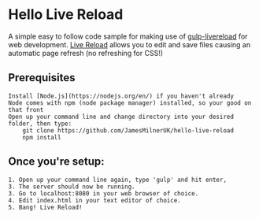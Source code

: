 # Hello Live Reload

A simple easy to follow code sample for making use of [gulp-livereload](https://www.npmjs.com/package/gulp-livereload/) for web development. [Live Reload](http://livereload.com/) allows you to edit and save files causing an automatic page refresh (no refreshing for CSS!)

## Prerequisites
    Install [Node.js](https://nodejs.org/en/) if you haven't already
    Node comes with npm (node package manager) installed, so your good on that front
    Open up your command line and change directory into your desired folder, then type:
        git clone https://github.com/JamesMilnerUK/hello-live-reload
        npm install


## Once you're setup:

    1. Open up your command line again, type 'gulp' and hit enter,
    3. The server should now be running.
    3. Go to localhost:8080 in your web browser of choice.
    4. Edit index.html in your text editor of choice.
    5. Bang! Live Reload!
